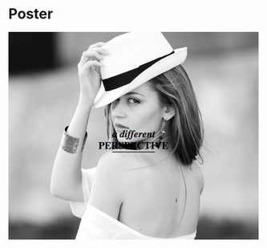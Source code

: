# Poster

![demo png](https://github.com/anamariasosam/bootcamp_globant/blob/master/images/poster.png?raw=true)
